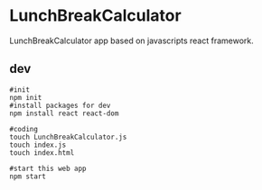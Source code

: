 # LunchBreakCalculator
LunchBreakCalculator app based on javascripts react framework.

## dev

```shell
#init
npm init
#install packages for dev
npm install react react-dom

#coding
touch LunchBreakCalculator.js
touch index.js
touch index.html

#start this web app
npm start
```
